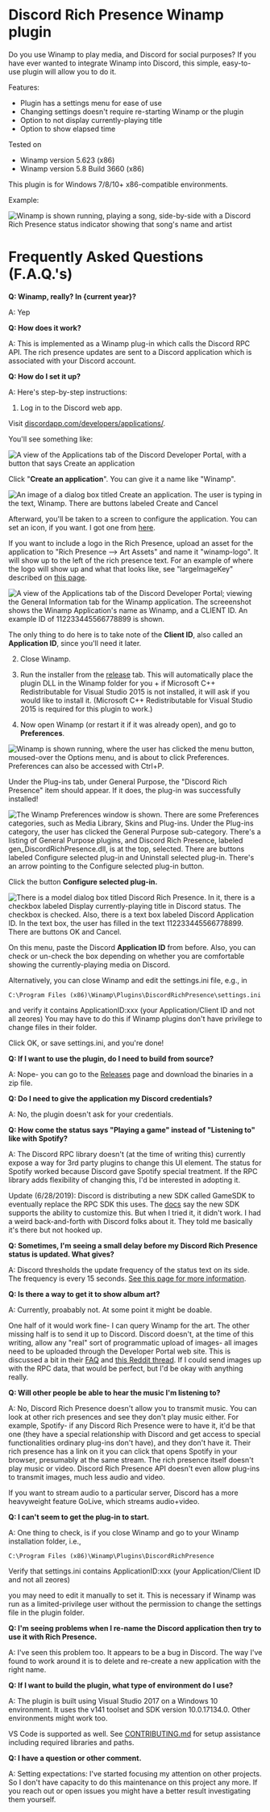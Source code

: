 # Discord Rich Presence Winamp plugin

Do you use Winamp to play media, and Discord for social purposes? If you have ever wanted to integrate Winamp into Discord, this simple, easy-to-use plugin will allow you to do it.

Features:

- Plugin has a settings menu for ease of use
- Changing settings doesn't require re-starting Winamp or the plugin
- Option to not display currently-playing title
- Option to show elapsed time

Tested on

- Winamp version 5.623 (x86)
- Winamp version 5.8 Build 3660 (x86)

This plugin is for Windows 7/8/10+ x86-compatible environments.

Example:

![Winamp is shown running, playing a song, side-by-side with a Discord Rich Presence status indicator showing that song's name and artist](https://raw.githubusercontent.com/clandrew/wdrp/master/Images/Example.png "Winamp is shown running, playing a song, side-by-side with a Discord Rich Presence status indicator showing that song's name and artist")

# Frequently Asked Questions (F.A.Q.'s)

**Q: Winamp, really? In {current year}?**

A: Yep

**Q: How does it work?**

A: This is implemented as a Winamp plug-in which calls the Discord RPC API. The rich presence updates are sent to a Discord application which is associated with your Discord account.

**Q: How do I set it up?**

A: Here's step-by-step instructions:

1. Log in to the Discord web app.

Visit [discordapp.com/developers/applications/](http://www.discordapp.com/developers/applications/).

You'll see something like:

![A view of the Applications tab of the Discord Developer Portal, with a button that says Create an application](https://raw.githubusercontent.com/clandrew/wdrp/master/Images/Setup00.png "A view of the Applications tab of the Discord Developer Portal, with a button that says Create an application")

Click "**Create an application**". You can give it a name like "Winamp".

![An image of a dialog box titled Create an application. The user is typing in the text, Winamp. There are buttons labeled Create and Cancel](https://raw.githubusercontent.com/clandrew/wdrp/master/Images/Setup01.png "An image of a dialog box titled Create an application. The user is typing in the text, Winamp. There are buttons labeled Create and Cancel")

Afterward, you'll be taken to a screen to configure the application. You can set an icon, if you want. I got one from [here](https://commons.wikimedia.org/wiki/File:Winamp-logo.png).

If you want to include a logo in the Rich Presence, upload an asset for the application to "Rich Presence --> Art Assets" and name it "winamp-logo". It will show up to the left of the rich presence text. For an example of where the logo will show up and what that looks like, see "largeImageKey" described on [this page](https://discordapp.com/developers/docs/rich-presence/how-to).

![A view of the Applications tab of the Discord Developer Portal; viewing the General Information tab for the Winamp application. The screeenshot shows the Winamp Application's name as Winamp, and a CLIENT ID. An example ID of 112233445566778899 is shown.](https://raw.githubusercontent.com/clandrew/wdrp/master/Images/Setup02.png "A view of the Applications tab of the Discord Developer Portal; viewing the General Information tab for the Winamp application. The screeenshot shows the Winamp Application's name as Winamp, and a CLIENT ID. An example ID of 112233445566778899 is shown.")

The only thing to do here is to take note of the **Client ID**, also called an **Application ID**, since you'll need it later.

2. Close Winamp.

3. Run the installer from the [release](https://github.com/Aholicknight/wdrp/releases/tag/exeinstaller) tab. This will automatically place the plugin DLL in the Winamp folder for you + if Microsoft C++ Redistributable for Visual Studio 2015 is not installed, it will ask if you would like to install it. (Microsoft C++ Redistributable for Visual Studio 2015 is required for this plugin to work.)

4. Now open Winamp (or restart it if it was already open), and go to **Preferences**.

![Winamp is shown running, where the user has clicked the menu button, moused-over the Options menu, and is about to click Preferences. Preferences can also be accessed with Ctrl+P.](https://raw.githubusercontent.com/clandrew/wdrp/master/Images/Setup05.png "Winamp is shown running, where the user has clicked the menu button, moused-over the Options menu, and is about to click Preferences. Preferences can also be accessed with Ctrl+P.")

Under the Plug-ins tab, under General Purpose, the "Discord Rich Presence" item should appear. If it does, the plug-in was successfully installed!

![The Winamp Preferences window is shown. There are some Preferences categories, such as Media Library, Skins and Plug-ins. Under the Plug-ins category, the user has clicked the General Purpose sub-category. There's a listing of General Purpose plugins, and Discord Rich Presence, labeled gen_DiscordRichPresence.dll, is at the top, selected. There are buttons labeled Configure selected plug-in and Uninstall selected plug-in. There's an arrow pointing to the Configure selected plug-in button.](https://raw.githubusercontent.com/clandrew/wdrp/master/Images/Setup06.PNG "The Winamp Preferences window is shown. There are some Preferences categories, such as Media Library, Skins and Plug-ins. Under the Plug-ins category, the user has clicked the General Purpose sub-category. There's a listing of General Purpose plugins, and Discord Rich Presence, labeled gen_DiscordRichPresence.dll, is at the top, selected. There are buttons labeled Configure selected plug-in and Uninstall selected plug-in. There's an arrow pointing to the Configure selected plug-in button.")

Click the button **Configure selected plug-in.**

![There is a model dialog box titled Discord Rich Presence. In it, there is a checkbox labeled Display currently-playing title in Discord status. The checkbox is checked. Also, there is a text box labeled Discord Application ID. In the text box, the user has filled in the text 112233445566778899. There are buttons OK and Cancel.](https://raw.githubusercontent.com/clandrew/wdrp/master/Images/Setup07.PNG "There is a model dialog box titled Discord Rich Presence. In it, there is a checkbox labeled Display currently-playing title in Discord status. The checkbox is checked. Also, there is a text box labeled Discord Application ID. In the text box, the user has filled in the text 112233445566778899. There are buttons OK and Cancel.")

On this menu, paste the Discord **Application ID** from before. Also, you can check or un-check the box depending on whether you are comfortable showing the currently-playing media on Discord.

Alternatively, you can close Winamp and edit the settings.ini file, e.g., in

```
C:\Program Files (x86)\Winamp\Plugins\DiscordRichPresence\settings.ini
```

and verify it contains
ApplicationID:xxx (your Application/Client ID and not all zeores)
You may have to do this if Winamp plugins don't have privilege to change files in their folder.

Click OK, or save settings.ini, and you're done!

**Q: If I want to use the plugin, do I need to build from source?**

A: Nope- you can go to the [Releases](https://github.com/clandrew/wdrp/releases) page and download the binaries in a zip file.

**Q: Do I need to give the application my Discord credentials?**

A: No, the plugin doesn't ask for your credentials.

**Q: How come the status says "Playing a game" instead of "Listening to" like with Spotify?**

A: The Discord RPC library doesn't (at the time of writing this) currently expose a way for 3rd party plugins to change this UI element. The status for Spotify worked because Discord gave Spotify special treatment. If the RPC library adds flexibility of changing this, I'd be interested in adopting it.

Update (6/28/2019): Discord is distributing a new SDK called GameSDK to eventually replace the RPC SDK this uses. The [docs](https://discordapp.com/developers/docs/game-sdk/activities) say the new SDK supports the ability to customize this. But when I tried it, it didn't work. I had a weird back-and-forth with Discord folks about it. They told me basically it's there but not hooked up.

**Q: Sometimes, I'm seeing a small delay before my Discord Rich Presence status is updated. What gives?**

A: Discord thresholds the update frequency of the status text on its side. The frequency is every 15 seconds. [See this page for more information](https://discordapp.com/developers/docs/rich-presence/how-to#updating-presence).

**Q: Is there a way to get it to show album art?**

A: Currently, proabably not. At some point it might be doable.

One half of it would work fine- I can query Winamp for the art. The other missing half is to send it up to Discord. Discord doesn't, at the time of this writing, allow any "real" sort of programmatic upload of images- all images need to be uploaded through the Developer Portal web site. This is discussed a bit in their [FAQ](https://discordapp.com/developers/docs/rich-presence/faq) and [this Reddit thread](https://www.reddit.com/r/discordapp/comments/7fu2v5/i_made_spotify_rich_presence_i_think_its_nice/). If I could send images up with the RPC data, that would be perfect, but I'd be okay with anything really. 

**Q: Will other people be able to hear the music I'm listening to?**

A: No, Discord Rich Presence doesn't allow you to transmit music. You can look at other rich presences and see they don't play music either. For example, Spotify- if any Discord Rich Presence were to have it, it'd be that one (they have a special relationship with Discord and get access to special functionalities ordinary plug-ins don't have), and they don't have it. Their rich presence has a link on it you can click that opens Spotify in your browser, presumably at the same stream. The rich presence itself doesn't play music or video. Discord Rich Presence API doesn't even allow plug-ins to transmit images, much less audio and video.

If you want to stream audio to a particular server, Discord has a more heavyweight feature GoLive, which streams audio+video.

**Q: I can't seem to get the plug-in to start.**

A: One thing to check, is if you close Winamp and go to your Winamp installation folder, i.e.,

```
C:\Program Files (x86)\Winamp\Plugins\DiscordRichPresence
```

Verify that settings.ini contains
ApplicationID:xxx (your Application/Client ID and not all zeores)

you may need to edit it manually to set it. This is necessary if Winamp was run as a limited-privilege user without the permission to change the settings file in the plugin folder.

**Q: I'm seeing problems when I re-name the Discord application then try to use it with Rich Presence.**

A: I've seen this problem too. It appears to be a bug in Discord. The way I've found to work around it is to delete and re-create a new application with the right name.

**Q: If I want to build the plugin, what type of environment do I use?**

A: The plugin is built using Visual Studio 2017 on a Windows 10 environment. It uses the v141 toolset and SDK version 10.0.17134.0. Other environments might work too.

VS Code is supported as well. See [CONTRIBUTING.md](CONTRIBUTING.md) for setup assistance including required libraries and paths.

**Q: I have a question or other comment.**

A: Setting expectations: I've started focusing my attention on other projects. So I don't have capacity to do this maintenance on this project any more. If you reach out or open issues you might have a better result investigating them yourself.

